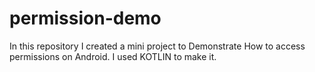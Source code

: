 # permission-demo
In this repository I created a mini project to Demonstrate How to access permissions on Android. I used KOTLIN to make it.
